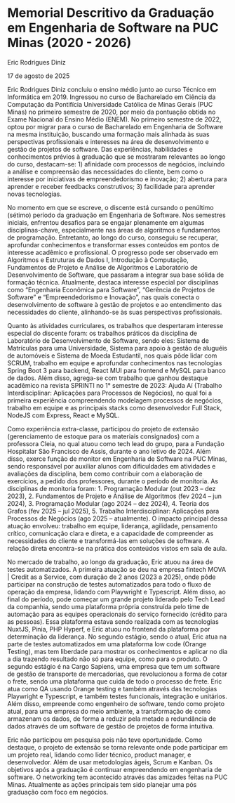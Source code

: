 # Memorial Descritivo da Graduação em Engenharia de Software na PUC Minas (2020 - 2026)

Eric Rodrigues Diniz

17 de agosto de 2025

Eric Rodrigues Diniz concluiu o ensino médio junto ao curso Técnico em Informática em 2019. Ingressou no curso de Bacharelado em Ciência da Computação da Pontifícia Universidade Católica de Minas Gerais (PUC Minas) no primeiro semestre de 2020, por meio da pontuação obtida no Exame Nacional do Ensino Médio (ENEM). No primeiro semestre de 2022, optou por migrar para o curso de Bacharelado em Engenharia de Software na mesma instituição, buscando uma formação mais alinhada às suas perspectivas profissionais e interesses na área de desenvolvimento e gestão de projetos de software. Das experiências, habilidades e conhecimentos prévios à graduação que se mostraram relevantes ao longo do curso, destacam-se: 1) afinidade com processos de negócios, incluindo a análise e compreensão das necessidades do cliente, bem como o interesse por iniciativas de empreendedorismo e inovação; 2) abertura para aprender e receber feedbacks construtivos; 3) facilidade para aprender novas tecnologias.

No momento em que se escreve, o discente está cursando o penúltimo (sétimo) período da graduação em Engenharia de Software. Nos semestres iniciais, enfrentou desafios para se engajar plenamente em algumas disciplinas-chave, especialmente nas áreas de algoritmos e fundamentos de programação. Entretanto, ao longo do curso, conseguiu se recuperar, aprofundar conhecimentos e transformar esses conteúdos em pontos de interesse acadêmico e profissional. O progresso pode ser observado em Algoritmos e Estruturas de Dados I, Introdução à Computação, Fundamentos de Projeto e Análise de Algoritmos e Laboratório de Desenvolvimento de Software, que passaram a integrar sua base sólida de formação técnica. Atualmente, destaca interesse especial por disciplinas como “Engenharia Econômica para Software”, “Gerência de Projetos de Software” e “Empreendedorismo e Inovação”, nas quais conecta o desenvolvimento de software à gestão de projetos e ao entendimento das necessidades do cliente, alinhando-se às suas perspectivas profissionais.

Quanto às atividades curriculares, os trabalhos que despertaram interesse especial do discente foram: os trabalhos práticos da disciplina de Laboratório de Desenvolvimento de Software, sendo eles: Sistema de Matrículas para uma Universidade, Sistema para apoio à gestão de aluguéis de automóveis e Sistema de Moeda Estudantil, nos quais pôde lidar com SCRUM, trabalho em equipe e aprofundar conhecimentos nas tecnologias Spring Boot 3 para backend, React MUI para frontend e MySQL para banco de dados. Além disso, agrega-se com trabalho que ganhou destaque acadêmico na revista SPRINTI no 1° semestre de 2023: Ajuda Aí (Trabalho Interdisciplinar: Aplicações para Processos de Negócios), no qual foi a primeira experiência compreendendo modelagem processos de negócios, trabalho em equipe e as principais stacks como desenvolvedor Full Stack, NodeJS com Express, React e MySQL.

Como experiência extra-classe, participou do projeto de extensão (gerenciamento de estoque para os materiais consignados) com a professora Cleia, no qual atuou como tech lead do grupo, para a Fundação Hospitalar São Francisco de Assis, durante o ano letivo de 2024. Além disso, exerce função de monitor em Engenharia de Software na PUC Minas, sendo responsável por auxiliar alunos com dificuldades em atividades e avaliações da disciplina, bem como contribuir com a elaboração de exercícios, a pedido dos professores, durante o período de monitoria. As disciplinas de monitoria foram: 1. Programação Modular (out 2023 – dez 2023), 2. Fundamentos de Projeto e Análise de Algoritmos (fev 2024 – jun 2024), 3. Programação Modular (ago 2024 – dez 2024), 4. Teoria dos Grafos (fev 2025 – jul 2025), 5. Trabalho Interdisciplinar: Aplicações para Processos de Negócios (ago 2025 – atualmente). O impacto principal dessa atuação envolveu: trabalho em equipe, liderança, agilidade, pensamento crítico, comunicação clara e direta, e a capacidade de compreender as necessidades do cliente e transformá-las em soluções de software. A relação direta encontra-se na prática dos conteúdos vistos em sala de aula.

No mercado de trabalho, ao longo da graduação, Eric atuou na área de testes automatizados. A primeira atuação se deu na empresa fintech MOVA | Credit as a Service, com duração de 2 anos (2023 a 2025), onde pôde participar na construção de testes automatizados para todo o fluxo de operação da empresa, lidando com Playwright e Typescript. Além disso, ao final do período, pode começar um grande projeto liderado pelo Tech Lead da companhia, sendo uma plataforma própria construída pelo time de automação para as equipes operacionais do serviço fornecido (crédito para as pessoas). Essa plataforma estava sendo realizada com as tecnologias NuxtJS, Pinia, PHP Hyperf, e Eric atuou no frontend da plataforma por determinação da liderança. No segundo estágio, sendo o atual, Eric atua na parte de testes automatizados em uma plataforma low code (Orange Testing), mas tem liberdade para mostrar os conhecimentos e aplicar no dia a dia trazendo resultado não só para equipe, como para o produto. O segundo estágio é na Cargo Sapiens, uma empresa que tem um software de gestão de transporte de mercadorias, que revolucionou a forma de cotar o frete, sendo uma plataforma que cuida de todo o processo de frete. Eric atua como QA usando Orange testing e também através das tecnologias Playwright e Typescript, e também testes funcionais, integração e unitários. Além disso, empreende como engenheiro de software, tendo como projeto atual, para uma empresa do meio ambiente, a transformação de como armazenam os dados, de forma a reduzir pela metade a redundância de dados através de um software de gestão de projetos de forma intuitiva.

Eric não participou em pesquisa pois não teve oportunidade. Como destaque, o projeto de extensão se torna relevante onde pode participar em um projeto real, lidando como líder técnico, product manager, e desenvolvedor. Além de usar metodologias ágeis, Scrum e Kanban. Os objetivos após a graduação é continuar empreendendo em engenharia de software. O networking tem acontecido através das amizades feitas na PUC Minas. Atualmente as ações principais tem sido planejar uma pós graduação com foco em negócios.
